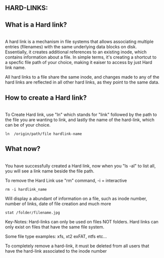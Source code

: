 <h2> HARD-LINKS: </h2>

<h2> What is a Hard link? </h2>
<br>
A hard link is a mechanism in file systems that allows associating multiple entries (filenames) with the same underlying data blocks on disk.
Essentially, it creates additional references to an existing inode, which contains information about a file. In simple terms, it's creating a shortcut to a specfic file path of your choice, making it eaiser to access by just Hard link name.

All hard links to a file share the same inode, and changes made to any of the hard links are reflected in all other hard links, as they point to the same data.


<h2>How to create a Hard link?</h2> 
<br>
To Create Hard link, use "ln" which stands for "link" followed by the path to the file you are wanting to link, and lastly the name of the hard-link, which can be of your choice.  

```		 
ln  /origin/path/file hardlink-name
```

<h2>What now? </h2>
<br>
You have successfully created a Hard link, now when you "ls -al" to list all, you will see a link name beside the file path.

To remove the Hard Link use "rm" command, -i = interactive
```
rm -i hardlink_name
```
Will display a abundant of information on a file, such as inode number,
number of links, date of file creation and much more 
```
stat /folder/filename.jpg
```

Key-Notes:
Hard-links can only be used on files NOT folders.
Hard links can only exist on files that have the same file system.

Some file type examples: xfs, xt2 exFAT, ntfs etc...

To completely remove a hard-link, it must be deleted from all users that have the hard-link associated to the inode number





